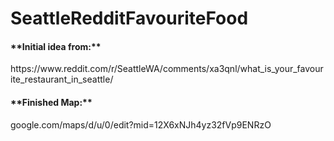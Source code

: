 # SeattleRedditFavouriteFood
<h4>**Initial idea from:** </h4>
https://www.reddit.com/r/SeattleWA/comments/xa3qnl/what_is_your_favourite_restaurant_in_seattle/

<h4>**Finished Map:** </h4>
google.com/maps/d/u/0/edit?mid=12X6xNJh4yz32fVp9ENRzO
